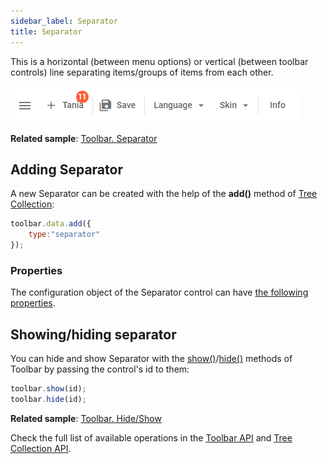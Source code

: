```yaml
---
sidebar_label: Separator
title: Separator
---          
```


This is a horizontal (between menu options) or vertical (between toolbar controls) line separating items/groups of items from each other.

![](../assets/toolbar/separator.png)

**Related sample**: [Toolbar. Separator](https://snippet.dhtmlx.com/sguwr3m9)

## Adding Separator

A new Separator can be created with the help of the **add()** method of [Tree Collection](tree_collection/api/treecollection_add_method.md):

~~~js
toolbar.data.add({
	type:"separator"
});
~~~

### Properties

The configuration object of the Separator control can have [the following properties](toolbar/api/api_separator_properties.md).

## Showing/hiding separator

You can hide and show Separator with the [show()](toolbar/api/toolbar_show_method.md)/[hide()](toolbar/api/toolbar_hide_method.md) methods of Toolbar by passing the control's id to them:

~~~js
toolbar.show(id);
toolbar.hide(id);
~~~

**Related sample**: [Toolbar. Hide/Show](https://snippet.dhtmlx.com/cldp89u4)

Check the full list of available operations in the [Toolbar API](toolbar/api/api_overview.md) and [Tree Collection API](tree_collection/index.md).
